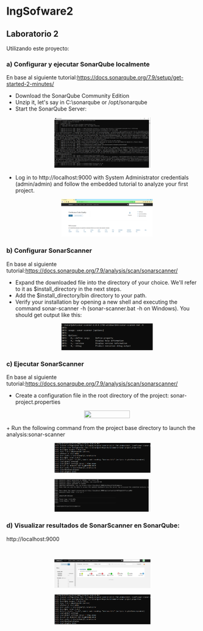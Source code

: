 # IngSofware2
## Laboratorio 2
Utilizando este proyecto:
### a) Configurar y ejecutar SonarQube localmente
   En base al siguiente tutorial:https://docs.sonarqube.org/7.9/setup/get-started-2-minutes/
   + Download the SonarQube Community Edition
   + Unzip it, let's say in C:\sonarqube or /opt/sonarqube
   + Start the SonarQube Server:
   
   <p align="center">
         <img width="50%" height="50%" src="SonarQube/Imagenes/a.PNG">
   </p>
   
   + Log in to http://localhost:9000 with System Administrator credentials (admin/admin) and follow the embedded tutorial to analyze your first project.
    <p align="center">
         <img width="50%" height="50%" src="SonarQube/Imagenes/a2.PNG">
   </p>


### b) Configurar SonarScanner
   En base al siguiente tutorial:https://docs.sonarqube.org/7.9/analysis/scan/sonarscanner/
   + Expand the downloaded file into the directory of your choice. We'll refer to it as $install_directory in the next steps.
   + Add the $install_directory/bin directory to your path.
   + Verify your installation by opening a new shell and executing the command sonar-scanner -h (sonar-scanner.bat -h on Windows). You should get output like this:
    <p align="center">
         <img width="50%" height="50%" src="SonarQube/Imagenes/b1.PNG">
   </p>   

### c) Ejecutar SonarScanner
   En base al siguiente tutorial:https://docs.sonarqube.org/7.9/analysis/scan/sonarscanner/
   + Create a configuration file in the root directory of the project: sonar-project.properties
    </p>   
       <p align="center">
         <img width="50%" height="50%" src="SonarQube/Imagenes/pro.PNG">
   </p>  
   + Run the following command from the project base directory to launch the analysis:sonar-scanner
       <p align="center">
         <img width="50%" height="50%" src="SonarQube/Imagenes/c1.PNG">
   </p>   
       <p align="center">
         <img width="50%" height="50%" src="SonarQube/Imagenes/c2.PNG">
   </p>   

### d) Visualizar resultados de SonarScanner en SonarQube:
   http://localhost:9000
    </p>   
       <p align="center">
         <img width="50%" height="50%" src="SonarQube/Imagenes/d2.PNG">
   </p>  
    </p>   
       <p align="center">
         <img width="50%" height="50%" src="SonarQube/Imagenes/c1.PNG">
   </p>  
